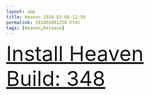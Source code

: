 ```yaml
---
layout: app
title: Heaven 2018-03-06-12:58
permalink: 201803061258.html
tags: [Heaven,Release]
---
```

<div class="pure-g">
    <div class="pure-u-1-1" style="font-size: 4em">
        <a class="pure-button-primary" href="itms-services://?action=download-manifest&url=https%3A%2F%2Flitsungyisigono.github.io%2FTestScript%2Fmanifests%2F201803061258.plist"><i class="fa fa-download" aria-hidden="true"></i>Install Heaven Build: 348</a>
    </div>
</div>